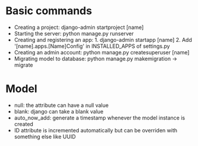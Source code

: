 # Basic commands
- Creating a project: django-admin startproject [name]
- Starting the server: python manage.py runserver
- Creating and registering an app: 1. django-admin startapp [name] 2. Add '[name].apps.[Name]Config' in INSTALLED_APPS of settings.py
- Creating an admin account: python manage.py createsuperuser [name]
- Migrating model to database: python manage.py makemigration -> migrate

# Model
- null: the attribute can have a null value
- blank: django can take a blank value
- auto_now_add: generate a timestamp whenever the model instance is created
- ID attribute is incremented automatically but can be overriden with something else like UUID
